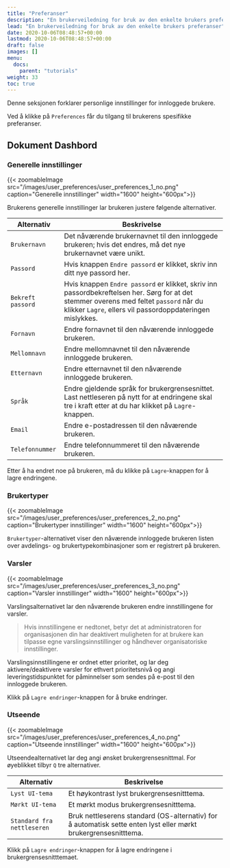 ```yaml
---
title: "Preferanser"
description: "En brukerveiledning for bruk av den enkelte brukers preferanser"
lead: "En brukerveiledning for bruk av den enkelte brukers preferanser"
date: 2020-10-06T08:48:57+00:00
lastmod: 2020-10-06T08:48:57+00:00
draft: false
images: []
menu:
  docs:
    parent: "tutorials"
weight: 33
toc: true
---
```

Denne seksjonen forklarer personlige innstillinger for innloggede brukere.

Ved å klikke på `Preferences` får du tilgang til brukerens spesifikke preferanser.

## Dokument Dashbord

### Generelle innstillinger

{{< zoomableImage src="/images/user_preferences/user_preferences_1_no.png" caption="Generelle innstillinger" width="1600" height="600px">}}

Brukerens generelle innstillinger lar brukeren justere følgende alternativer.

| Alternativ | Beskrivelse |
| --- | --- |
| `Brukernavn` | Det nåværende brukernavnet til den innloggede brukeren; hvis det endres, må det nye brukernavnet være unikt. |
| `Passord` | Hvis knappen `Endre passord` er klikket, skriv inn ditt nye passord her. |
| `Bekreft passord` | Hvis knappen `Endre passord` er klikket, skriv inn passordbekreftelsen her. Sørg for at det stemmer overens med feltet `passord` når du klikker `Lagre`, ellers vil passordoppdateringen mislykkes. |
| `Fornavn` | Endre fornavnet til den nåværende innloggede brukeren. |
| `Mellomnavn` | Endre mellomnavnet til den nåværende innloggede brukeren. |
| `Etternavn` | Endre etternavnet til den nåværende innloggede brukeren. |
| `Språk` | Endre gjeldende språk for brukergrensesnittet. Last nettleseren på nytt for at endringene skal tre i kraft etter at du har klikket på `Lagre`-knappen. |
| `Email` | Endre e-postadressen til den nåværende brukeren. |
| `Telefonnummer` | Endre telefonnummeret til den nåværende brukeren. |

Etter å ha endret noe på brukeren, må du klikke på `Lagre`-knappen for å lagre endringene.

### Brukertyper

{{< zoomableImage src="/images/user_preferences/user_preferences_2_no.png" caption="Brukertyper innstillinger" width="1600" height="600px">}}

`Brukertyper`-alternativet viser den nåværende innloggede brukeren listen over avdelings- og brukertypekombinasjoner som er registrert på brukeren.

### Varsler

{{< zoomableImage src="/images/user_preferences/user_preferences_3_no.png" caption="Varsler innstillinger" width="1600" height="600px">}}

Varslingsalternativet lar den nåværende brukeren endre innstillingene for varsler.

> Hvis innstillingene er nedtonet, betyr det at administratoren for organisasjonen din har deaktivert muligheten for at brukere kan tilpasse egne varslingsinnstillinger og håndhever organisatoriske innstillinger.

Varslingsinnstillingene er ordnet etter prioritet, og lar deg aktivere/deaktivere varsler for ethvert prioritetsnivå og angi leveringstidspunktet for påminnelser som sendes på e-post til den innloggede brukeren.

Klikk på `Lagre endringer`-knappen for å bruke endringer.

### Utseende

{{< zoomableImage src="/images/user_preferences/user_preferences_4_no.png" caption="Utseende innstillinger" width="1600" height="600px">}}

Utseendealternativet lar deg angi ønsket brukergrensesnittmal. For øyeblikket tilbyr `Q` tre alternativer.

| Alternativ | Beskrivelse |
| --- | --- |
| `Lyst UI-tema` | Et høykontrast lyst brukergrensesnitttema. |
| `Mørkt UI-tema` | Et mørkt modus brukergrensesnitttema. |
| `Standard fra nettleseren` | Bruk nettleserens standard (OS-alternativ) for å automatisk sette enten lyst eller mørkt brukergrensesnitttema. |

Klikk på `Lagre endringer`-knappen for å lagre endringene i brukergrensesnitttemaet.